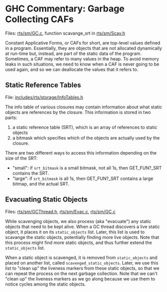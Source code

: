# GHC Commentary: Garbage Collecting CAFs


Files: [rts/sm/GC.c](/trac/ghc/browser/ghc/rts/sm/GC.c), function scavange_srt in [rts/sm/Scav.h](/trac/ghc/browser/ghc/rts/sm/Scav.h)


Constant Applicative Forms, or CAFs for short, are top-level values defined in a program.
Essentially, they are objects that are not allocated dynamically at run-time but, instead,
are part of the static data of the program.  Sometimes, a CAF may refer to many values in the heap.  To avoid memory leaks in such situations, we need to know when a CAF is never going to be used
again, and so we can deallocate the values that it refers to.

## Static Reference Tables


File: [includes/rts/storage/InfoTables.h](/trac/ghc/browser/ghc/includes/rts/storage/InfoTables.h)


The info table of various closures may contain information about what static objects are
references by the closure.  This information is stored in two parts:

1. a static reference table (SRT), which is an array of references to static objects
1. a bitmask which specifies which of the objects are actually used by the closure.


There are two different ways to access this information depending on the size of the SRT:

- "small": if `srt_bitmask` is a small bitmask, not all 1s, then GET_FUN?_SRT contains the SRT.
- "large": if `srt_bitmask` is all 1s, then GET_FUN?_SRT contains a large bitmap, and the actual SRT.

## Evacuating Static Objects


Files: [rts/sm/GCThread.h](/trac/ghc/browser/ghc/rts/sm/GCThread.h), [rts/sm/Evac.c](/trac/ghc/browser/ghc/rts/sm/Evac.c), [rts/sm/GC.c](/trac/ghc/browser/ghc/rts/sm/GC.c)


While scavenging objects, we also process (aka "evacuate") any static objects that need to be kept alive.  When a GC thread discovers a live static object, it places it on its `static_objects`
list.  Later, this list is used to scavange the static objects, potentially finding more live objects.
Note that this process might find more static objects, and thus further extend the `static_objects` list.


When a static object is scavenged, it is removed from `static_objects` and placed on another list, called `scavenged_static_objects`.  Later, we use this list to "clean up" the liveness markers from these static objects, so that we can repeat the process on the next garbage collection.
Note that we can't "clean up" the liveness markers as we go along because we use them to notice
cycles among the static objects.
